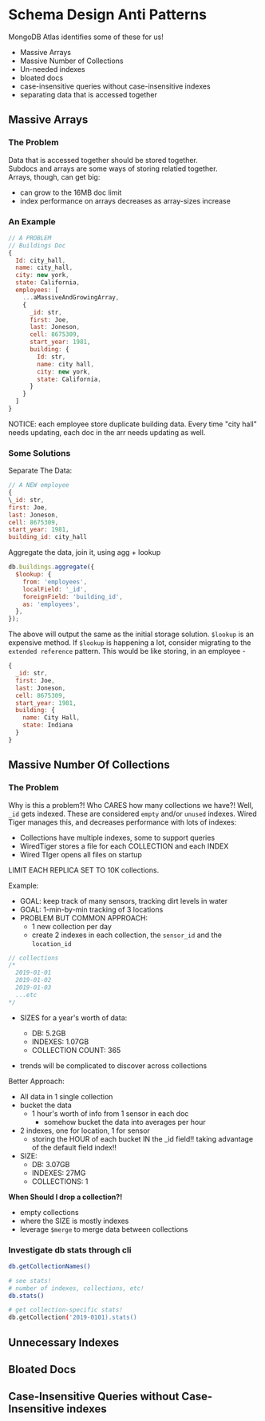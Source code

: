 # Schema Design Anti Patterns

MongoDB Atlas identifies some of these for us!

- Massive Arrays
- Massive Number of Collections
- Un-needed indexes
- bloated docs
- case-insensitive queries without case-insensitive indexes
- separating data that is accessed together

## Massive Arrays

### The Problem

Data that is accessed together should be stored together.  
Subdocs and arrays are some ways of storing relatied together.  
Arrays, though, can get big:

- can grow to the 16MB doc limit
- index performance on arrays decreases as array-sizes increase

### An Example

```js
// A PROBLEM
// Buildings Doc
{
  Id: city_hall,
  name: city_hall,
  city: new york,
  state: California,
  employees: [
    ...aMassiveAndGrowingArray,
    {
      _id: str,
      first: Joe,
      last: Joneson,
      cell: 8675309,
      start_year: 1981,
      building: {
        Id: str,
        name: city hall,
        city: new york,
        state: California,
      }
    }
  ]
}
```

NOTICE: each employee store duplicate building data. Every time "city hall" needs updating, each doc in the arr needs updating as well.

### Some Solutions

Separate The Data:

```js
// A NEW employee
{
\_id: str,
first: Joe,
last: Joneson,
cell: 8675309,
start_year: 1981,
building_id: city_hall
```

Aggregate the data, join it, using agg + lookup

```js
db.buildings.aggregate({
  $lookup: {
    from: 'employees',
    localField: '_id',
    foreignField: 'building_id',
    as: 'employees',
  },
});
```

The above will output the same as the initial storage solution.
`$lookup` is an expensive method. If `$lookup` is happening a lot, consider migrating to the `extended reference` pattern. This would be like storing, in an employee -

```js
{
  _id: str,
  first: Joe,
  last: Joneson,
  cell: 8675309,
  start_year: 1981,
  building: {
    name: City Hall,
    state: Indiana
  }
}
```

## Massive Number Of Collections

### The Problem

Why is this a problem?! Who CARES how many collections we have?!
Well, `_id` gets indexed. These are considered `empty` and/or `unused` indexes.
Wired Tiger manages this, and decreases performance with lots of indexes:

- Collections have multiple indexes, some to support queries
- WiredTiger stores a file for each COLLECTION and each INDEX
- Wired TIger opens all files on startup

LIMIT EACH REPLICA SET TO 10K collections.

Example:

- GOAL: keep track of many sensors, tracking dirt levels in water
- GOAL: 1-min-by-min tracking of 3 locations
- PROBLEM BUT COMMON APPROACH:
  - 1 new collection per day
  - create 2 indexes in each collection, the `sensor_id` and the `location_id`

```js
// collections
/*
  2019-01-01
  2019-01-02
  2019-01-03
  ...etc
*/
```

- SIZES for a year's worth of data:

  - DB: 5.2GB
  - INDEXES: 1.07GB
  - COLLECTION COUNT: 365

- trends will be complicated to discover across collections

Better Approach:

- All data in 1 single collection
- bucket the data
  - 1 hour's worth of info from 1 sensor in each doc
    - somehow bucket the data into averages per hour
- 2 indexes, one for location, 1 for sensor
  - storing the HOUR of each bucket IN the \_id field!! taking advantage of the default field index!!
- SIZE:
  - DB: 3.07GB
  - INDEXES: 27MG
  - COLLECTIONS: 1

**When Should I drop a collection?!**

- empty collections
- where the SIZE is mostly indexes
- leverage `$merge` to merge data between collections

### Investigate db stats through cli

```bash
db.getCollectionNames()

# see stats!
# number of indexes, collections, etc!
db.stats()

# get collection-specific stats!
db.getCollection('2019-0101).stats()
```

## Unnecessary Indexes

## Bloated Docs

## Case-Insensitive Queries without Case-Insensitive indexes
